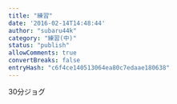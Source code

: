 ```yaml
---
title: "練習"
date: '2016-02-14T14:48:44'
author: "subaru44k"
category: "練習(中)"
status: "publish"
allowComments: true
convertBreaks: false
entryHash: "c6f4ce140513064ea80c7edaae180638"
---
```

30分ジョグ
